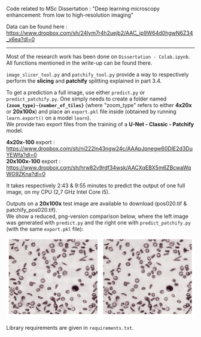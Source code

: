 Code related to MSc Dissertation : "Deep learning microscopy enhancement: from low to high-resolution imaging"

Data can be found here : https://www.dropbox.com/sh/24lym7r4h2uejb2/AAC_jp9W64d0hgwN6Z34_x6ea?dl=0

----

Most of the research work has been done on `Dissertation - Colab.ipynb`. All functions mentioned in the write-up can be found there.

`image_slicer_tool.py` and `patchify_tool.py` provide a way to respectively perform the **slicing** and **patchify** splitting explained in part 3.4.

To get a prediction a full image, use either `predict.py` or `predict_patchify.py`.
One simply needs to create a folder named **`{zoom_type}-{number_of_tiles}`** (where "zoom_type" refers to either **4x20x** or **20x100x**) and place an `export.pkl` file inside (obtained by running `learn.export()` on a model `learn`). <br/>
We provide two export files from the training of a **U-Net - Classic - Patchify** model.

**4x20x-100** export : https://www.dropbox.com/sh/ni222ln43ngw24c/AAApJpnegw60DIE2d3DuYEWfa?dl=0 <br/>
**20x100x-100** export : https://www.dropbox.com/sh/hrw82v9rdf34wsk/AACXqEBX5m6ZBcwaWqWG9ZKna?dl=0


It takes respectively 2:43 & 9:55 minutes to predict the output of one full image, on my CPU (2,7 GHz Intel Core i5).

Outputs on a **20x100x** test image are available to download (pos020.tif & patchify_pos020.tif). <br/>
We show a reduced, png-version comparison below, where the left image was generated with `predict.py` and the right one with `predict_patchify.py` (with the same `export.pkl` file):

![Comparison](https://github.com/mathisgentine/super_resolution/blob/master/Comparison.png)

Library requirements are given in `requirements.txt`.
